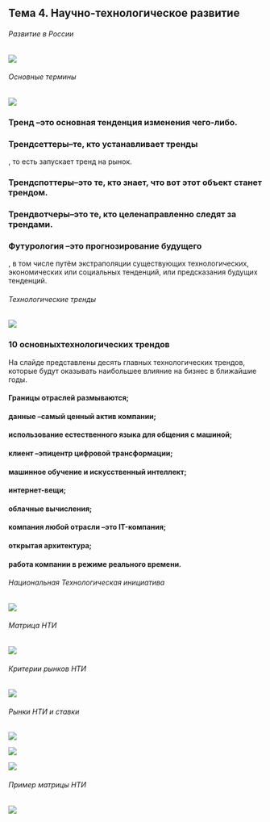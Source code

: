 ## Тема 4. Научно-технологическое развитие


###### Развитие в России
![](_src/1.jpg)

###### Основные термины
![](_src/2.jpg)

### Тренд –это основная тенденция изменения чего-либо.
### Трендсеттеры–те, кто устанавливает тренды
, то есть запускает тренд на рынок.
### Трендспоттеры–это те, кто знает, что вот этот объект станет трендом.
### Трендвотчеры–это те, кто целенаправленно следят за трендами.

### Футурология –это прогнозирование будущего
, в том числе путём экстраполяции существующих технологических, экономических или социальных тенденций, или предсказания будущих тенденций.

###### Технологические тренды
![](_src/3.jpg)

### 10 основныхтехнологических трендов

На слайде представлены десять главных технологических трендов, которые будут оказывать наибольшее влияние на бизнес в ближайшие годы.
#### Границы отраслей размываются;
#### данные –самый ценный актив компании;
#### использование естественного языка для общения с машиной;
#### клиент –эпицентр цифровой трансформации;
#### машинное обучение и искусственный интеллект;
#### интернет-вещи;
#### облачные вычисления;
#### компания любой отрасли –это IT-компания;
#### открытая архитектура;
#### работа компании в режиме реального времени.

###### Национальная Технологическая инициатива
![](_src/4.jpg)

###### Матрица НТИ
![](_src/5.jpg)

###### Критерии рынков НТИ
![](_src/6.jpg)

###### Рынки НТИ и ставки
![](_src/7.jpg)

![](_src/8.jpg)

![](_src/9.jpg)

###### Пример матрицы НТИ
![](_src/10.jpg)

